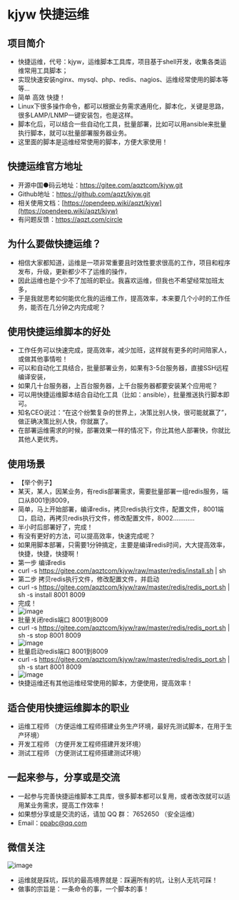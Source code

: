 # kjyw 快捷运维


## 项目简介
- 快捷运维，代号：kjyw，运维脚本工具库，项目基于shell开发，收集各类运维常用工具脚本；
- 实现快速安装nginx、mysql、php、redis、nagios、运维经常使用的脚本等等... 
- 简单 高效 快捷！
- Linux下很多操作命令，都可以根据业务需求通用化，脚本化，关键是思路，很多LAMP/LNMP一键安装包，也是这样。
- 脚本化后，可以结合一些自动化工具，批量部署，比如可以用ansible来批量执行脚本，就可以批量部署服务器业务。
- 这里面的脚本是运维经常使用的脚本，方便大家使用！

## 快捷运维官方地址
- 开源中国●码云地址：https://gitee.com/aqztcom/kjyw.git
- Github地址：https://github.com/aqzt/kjyw.git
- 相关使用文档：[https://opendeep.wiki/aqzt/kjyw](https://opendeep.wiki/aqzt/kjyw)
- 有问题反馈：https://aqzt.com/circle

## 为什么要做快捷运维？
- 相信大家都知道，运维是一项非常重要且时效性要求很高的工作，项目和程序发布，升级，更新都少不了运维的操作，
- 因此运维也是个少不了加班的职业。我喜欢运维，但我也不希望经常加班太多，
- 于是我就思考如何能优化我的运维工作，提高效率，本来要几个小时的工作任务，能否在几分钟之内完成呢？

## 使用快捷运维脚本的好处
- 工作任务可以快速完成，提高效率，减少加班，这样就有更多的时间陪家人，或做其他事情啦！
- 可以和自动化工具结合，批量部署业务，如果有3-5台服务器，直接SSH远程编译安装，
- 如果几十台服务器，上百台服务器，上千台服务器都要安装某个应用呢？
- 可以用快捷运维脚本结合自动化工具（比如：ansible），批量推送执行脚本即可。
- 知名CEO说过：“在这个纷繁复杂的世界上，决策比别人快，很可能就赢了”，做正确决策比别人快，你就赢了。
- 在部署运维需求的时候，部署效果一样的情况下，你比其他人部署快，你就比其他人更优秀。

## 使用场景
- 【举个例子】
- 某天，某人，因某业务，有redis部署需求，需要批量部署一组redis服务，端口从8001到8009，
- 简单，马上开始部署，编译redis，拷贝redis执行文件，配置文件，8001端口，启动，再拷贝redis执行文件，修改配置文件，8002…………
- 半小时后部署好了，完成！
- 有没有更好的方法，可以提高效率，快速完成呢？
- 如果用脚本部署，只需要1分钟搞定，主要是编译redis时间，大大提高效率，快捷，快捷，快捷啊！
- 第一步 编译redis
- curl -s https://gitee.com/aqztcom/kjyw/raw/master/redis/install.sh | sh
- 第二步 拷贝redis执行文件，修改配置文件，并启动
- curl -s https://gitee.com/aqztcom/kjyw/raw/master/redis/redis_port.sh | sh -s  install 8001 8009
- 完成！
- ![image](https://gitee.com/aqztcom/kjyw/raw/master/images/redis1.gif)
- 批量关闭redis端口 8001到8009
- curl -s https://gitee.com/aqztcom/kjyw/raw/master/redis/redis_port.sh  | sh -s  stop 8001 8009
- ![image](https://gitee.com/aqztcom/kjyw/raw/master/images/redis2.gif)
- 批量启动redis端口 8001到8009
- curl -s https://gitee.com/aqztcom/kjyw/raw/master/redis/redis_port.sh  | sh -s  start 8001 8009 
- ![image](https://gitee.com/aqztcom/kjyw/raw/master/images/redis3.gif)
- 快捷运维还有其他运维经常使用的脚本，方便使用，提高效率！


## 适合使用快捷运维脚本的职业
- 运维工程师  （方便运维工程师搭建业务生产环境，最好先测试脚本，在用于生产环境）
- 开发工程师  （方便开发工程师搭建开发环境）
- 测试工程师  （方便测试工程师搭建测试环境）


## 一起来参与，分享或是交流
- 一起参与完善快捷运维脚本工具库，很多脚本都可以复用，或者改改就可以适用某业务需求，提高工作效率！
- 如果想分享或是交流的话，请加 QQ 群： 7652650 （安全运维）
- Email：ppabc@qq.com


## 微信关注

![image](https://gitee.com/aqztcom/kjyw/raw/master/images/aqzt.jpg)

- 运维就是踩坑，踩坑的最高境界就是：踩遍所有的坑，让别人无坑可踩！
- 做事的宗旨是：一条命令的事，一个脚本的事！

